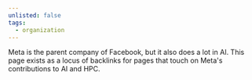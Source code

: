 ```yaml
---
unlisted: false
tags:
  - organization
---
```

Meta is the parent company of Facebook, but it also does a lot in AI. This page exists as a locus of backlinks for pages that touch on Meta's contributions to AI and HPC.